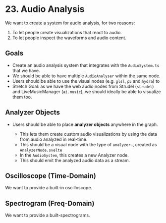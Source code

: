 # 23. Audio Analysis

We want to create a system for audio analysis, for two reasons:

1. To let people create visualizations that react to audio.
2. To let people inspect the waveforms and audio content.

## Goals

- Create an audio analysis system that integrates with the `AudioSystem.ts` that we have.
- We should be able to have multiple `AudioAnalyser` within the same node.
- Users should be able to use the visual nodes (e.g. `glsl`, `p5` and `hydra`) to
- Stretch Goal: as we have the web audio nodes from Strudel (`strudel`) and LiveMusicManager (`ai.music`), we should ideally be able to visualize them too.

## Analyzer Objects

- Users should be able to place **analyzer objects** anywhere in the graph.

  - This lets them create custom audio visualizations by using the data from audio analyzed in real-time.
  - This should be a visual node with the type of `analyzer~`, created as `AnalyzerNode.svelte`
  - In the `AudioSystem`, this creates a new Analyzer node.
  - This should emit the analyzed audio data as a stream.

## Oscilloscope (Time-Domain)

We want to provide a built-in oscilloscope.

## Spectrogram (Freq-Domain)

We want to provide a built-spectrograms.

